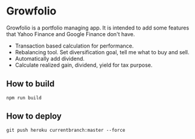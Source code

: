 Growfolio
======
Growfolio is a portfolio managing app.
It is intended to add some features that Yahoo Finance and Google Finance don't have.
* Transaction based calculation for performance.
* Rebalancing tool. Set diversification goal, tell me what to buy and sell.
* Automatically add dividend.
* Calculate realized gain, dividend, yield for tax purpose.

## How to build
`npm run build`
## How to deploy
`git push heroku currentbranch:master --force`
